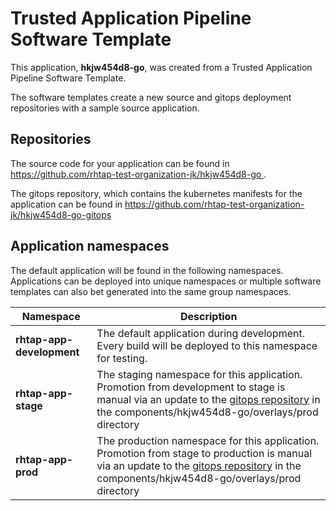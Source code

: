 # Trusted Application Pipeline Software Template

This application, **hkjw454d8-go**, was created from a Trusted Application Pipeline Software Template.

The software templates create a new source and gitops deployment repositories with a sample source application. 

## Repositories

The source code for your application can be found in [https://github.com/rhtap-test-organization-jk/hkjw454d8-go ](https://github.com/rhtap-test-organization-jk/hkjw454d8-go ).
 
The gitops repository, which contains the kubernetes manifests for the application can be found in 
[https://github.com/rhtap-test-organization-jk/hkjw454d8-go-gitops ](https://github.com/rhtap-test-organization-jk/hkjw454d8-go-gitops ) 

## Application namespaces 

The default application will be found in the following namespaces. Applications can be deployed into unique namespaces or multiple software templates can also bet generated into the same group namespaces.  

|  Namespace   |  Description   |  
| -------- | -------- |   
| **rhtap-app-development** | The default application during development. Every build will be deployed to this namespace for testing. | 
| **rhtap-app-stage** | The staging namespace for this application. Promotion from development to stage is manual via an update to the [gitops repository](https://github.com/rhtap-test-organization-jk/hkjw454d8-go-gitops ) in the components/hkjw454d8-go/overlays/prod directory |  
| **rhtap-app-prod** | The production namespace for this application. Promotion from stage to production is manual via an update to the [gitops repository](https://github.com/rhtap-test-organization-jk/hkjw454d8-go-gitops ) in the components/hkjw454d8-go/overlays/prod directory | 